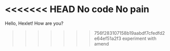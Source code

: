 <<<<<<< HEAD
No code No pain
=======
Hello, Hexlet! How are you?
>>>>>>> 756f283107158b19aabdf7cfedfd2e64ef51a2f3
experiment with amend
